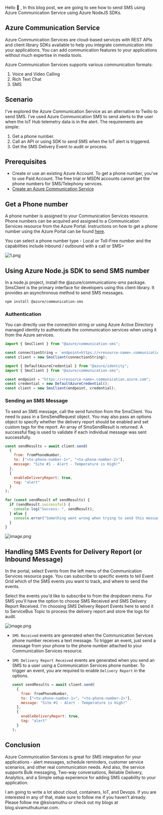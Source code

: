 Hello 👋 , In this blog post, we are going to see how to send SMS using Azure Communication Service using Azure NodeJS SDKs. 

## Azure Communication Service

Azure Communication Services are cloud-based services with REST APIs and client library SDKs available to help you integrate communication into your applications. You can add communication features to your applications without much expertise in media tools.

Azure Communication Services supports various communication formats:

1. Voice and Video Calling
2. Rich Text Chat
3. SMS

## Scenario

I've explored the Azure Communication Service as an alternative to Twilio to send SMS. I've used Azure Communication SMS to send alerts to the user when the IoT Hub telemetry data is in the alert. The requirements are simple: 

1. Get a phone number.
2. Call an API or using SDK to send SMS when the IoT alert is triggered.
3. Get the SMS Delivery Event to audit or process.

## Prerequisites

- Create or use an existing Azure Account. To get a phone number, you've to use Paid Account. The free trial or MSDN accounts cannot get the phone numbers for SMS/Telephony services.
- [Create an Azure Communication Service](https://docs.microsoft.com/en-us/azure/communication-services/quickstarts/create-communication-resource?tabs=windows&pivots=platform-azp)

## Get a Phone number

A phone number is assigned to your Communication Services resource. Phone numbers can be acquired and assigned to a Communication Services resource from the Azure Portal. Instructions on how to get a phone number using the Azure Portal can be found [here](https://docs.microsoft.com/en-us/azure/communication-services/quickstarts/telephony-sms/get-phone-number?pivots=platform-azp).

You can select a phone number type - Local or Toll-Free number and the capabilities include inbound / outbound with a call or SMS>

![1.png](https://cdn.hashnode.com/res/hashnode/image/upload/v1629861049952/Kyr1sErmj.png)

## Using Azure Node.js SDK to send SMS number

In a node.js project, install the @azure/communications-sms package. SmsClient is the primary interface for developers using this client library. It provides an asynchronous method to send SMS messages.

```bash
npm install @azure/communication-sms
```

### Authentication

You can directly use the connection string or using Azure Active Directory managed identity to authenticate the communication services when using it from the Azure services. 

```jsx
import { SmsClient } from "@azure/communication-sms";

const connectionString = `endpoint=https://<resource-name>.communication.azure.com/;accessKey=<Base64-Encoded-Key>`;
const client = new SmsClient(connectionString);
```

```jsx
import { DefaultAzureCredential } from "@azure/identity";
import { SmsClient } from "@azure/communication-sms";

const endpoint = "https://<resource-name>.communication.azure.com";
const credential = new DefaultAzureCredential();
const client = new SmsClient(endpoint, credential);
```

### Sending an SMS Message

To send an SMS message, call the send function from the SmsClient. You need to pass in a SmsSendRequest object. You may also pass an options object to specify whether the delivery report should be enabled and set custom tags for the report. An array of SmsSendResult is returned. A successful flag is used to validate if each individual message was sent successfully.

```jsx
const sendResults = await client.send(
  {
    from: fromPhoneNumber, 
    to: ["<to-phone-number-1>", "<to-phone-number-2>"],
    message: "Site #1 - Alert - Temperature is High!"
  },
  {
    enableDeliveryReport: true,
    tag: "alert"
  }
);

for (const sendResult of sendResults) {
  if (sendResult.successful) {
    console.log("Success: ", sendResult);
  } else {
    console.error("Something went wrong when trying to send this message: ", sendResult);
  }
}
```

![image.png](https://cdn.hashnode.com/res/hashnode/image/upload/v1629861136760/1fCeV3VRI.png)

## Handling SMS Events for Delivery Report (or Inbound Message)

In the portal, select Events from the left menu of the Communication Services resource page. You can subscribe to specific events to tell Event Grid which of the SMS events you want to track, and where to send the events. 

Select the events you'd like to subscribe to from the dropdown menu. For SMS you'll have the option to choose SMS Received and SMS Delivery Report Received. I'm choosing SMS Delivery Report Events here to send it to ServiceBus Topic to process the delivery report and store the logs for audit.

![image.png](https://cdn.hashnode.com/res/hashnode/image/upload/v1629861174636/zCzgZLZIX.png)

- `SMS Received` events are generated when the Communication Services phone number receives a text message. To trigger an event, just send a message from your phone to the phone number attached to your Communication Services resource.
- `SMS Delivery Report Received` events are generated when you send an SMS to a user using a Communication Services phone number. To trigger an event, you are required to enable `Delivery Report` in the options.

    ```jsx
    const sendResults = await client.send(
      {
        from: fromPhoneNumber, 
        to: ["<to-phone-number-1>", "<to-phone-number-2>"],
        message: "Site #1 - Alert - Temperature is High!"
      },
      {
        enableDeliveryReport: true,
        tag: "alert"
      }
    );
    ```

## Conclusion

Azure Communication Services is great for SMS integration for your applications - alert messages, schedule reminders, customer service scenarios, and other real communication needs. And also, the service supports Bulk messaging, Two-way conversations, Reliable Delivery, Analytics, and a Simple setup experience for adding SMS capability to your application.

I am going to write a lot about cloud, containers, IoT, and Devops. If you are interested in any of that, make sure to follow me if you haven’t already. Please follow me @ksivamuthu or check out my blogs at blog.sivamuthukumar.com.
